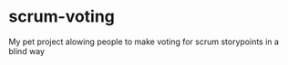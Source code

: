 # scrum-voting

My pet project alowing people to make voting for scrum storypoints in a blind way


